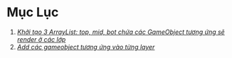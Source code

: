 # Mục Lục
1. *[Khởi tạo 3 ArrayList: top, mid, bot chứa các GameObject tương ứng sẽ render ở các lớp](ci1.md)*
2. *[Add các gameobject tương ứng vào từng layer](ci1.md)*
